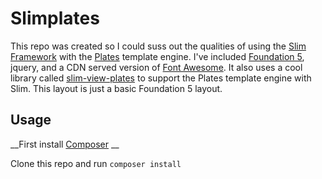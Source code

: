 # Slimplates

This repo was created so I could suss out the qualities of using the [Slim Framework](http://www.slimframework.com/) with the [Plates](http://platesphp.com/) template engine. I've included [Foundation 5](http://foundation.zurb.com/), jquery, and a CDN served version of [Font Awesome](http://fortawesome.github.io/Font-Awesome/icons/). It also uses a cool library called [slim-view-plates](https://github.com/media32/slim-view-plates) to support the Plates template engine with Slim. This layout is just a basic Foundation 5 layout. 

## Usage
__First install [Composer](https://getcomposer.org/) __

Clone this repo and run <code>composer install</code>